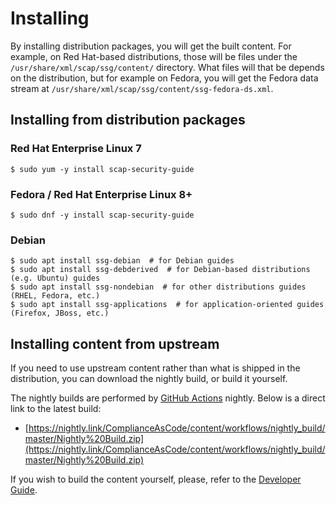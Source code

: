# Installing

By installing distribution packages, you will get the built content.
For example, on Red Hat-based distributions, those will be files under the `/usr/share/xml/scap/ssg/content/` directory.
What files will that be depends on the distribution, but for example on Fedora, you will get the Fedora data stream at `/usr/share/xml/scap/ssg/content/ssg-fedora-ds.xml`.


## Installing from distribution packages

### Red Hat Enterprise Linux 7

```
$ sudo yum -y install scap-security-guide
```

### Fedora / Red Hat Enterprise Linux 8+
```
$ sudo dnf -y install scap-security-guide
```

### Debian
```
$ sudo apt install ssg-debian  # for Debian guides
$ sudo apt install ssg-debderived  # for Debian-based distributions (e.g. Ubuntu) guides
$ sudo apt install ssg-nondebian  # for other distributions guides (RHEL, Fedora, etc.)
$ sudo apt install ssg-applications  # for application-oriented guides (Firefox, JBoss, etc.)
```

## Installing content from upstream

If you need to use upstream content rather than what is shipped in the distribution, you can download the nightly build, or build it yourself.

The nightly builds are performed by [GitHub Actions](https://docs.github.com/en/actions) nightly. Below is a direct link to the latest build:

* [https://nightly.link/ComplianceAsCode/content/workflows/nightly_build/master/Nightly%20Build.zip](https://nightly.link/ComplianceAsCode/content/workflows/nightly_build/master/Nightly%20Build.zip)

If you wish to build the content yourself, please, refer to the [Developer Guide](../developer/02_building_complianceascode.md#building-complianceascode).
